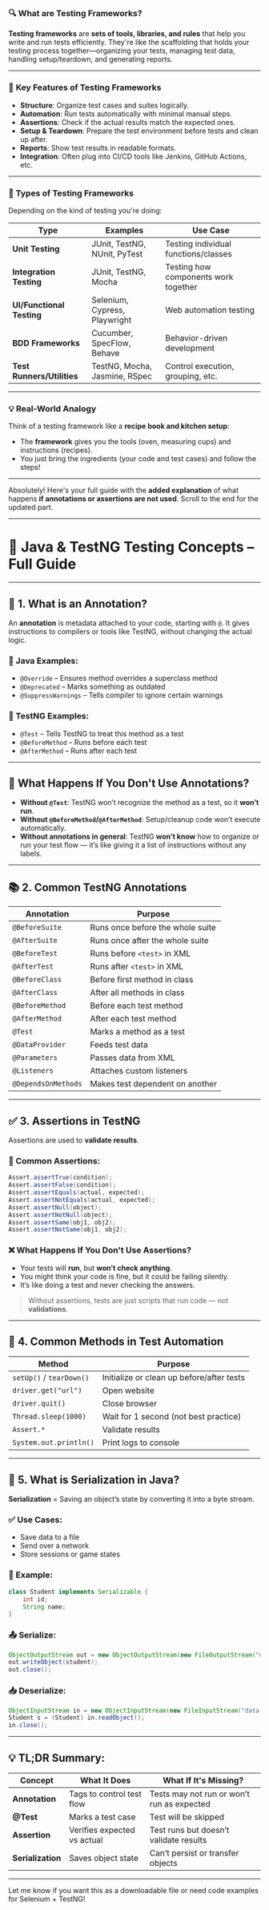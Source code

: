 
### 🔍 **What are Testing Frameworks?**

**Testing frameworks** are **sets of tools, libraries, and rules** that help you write and run tests efficiently. They're like the scaffolding that holds your testing process together—organizing your tests, managing test data, handling setup/teardown, and generating reports.

---

### 🧱 **Key Features of Testing Frameworks**
- **Structure**: Organize test cases and suites logically.
- **Automation**: Run tests automatically with minimal manual steps.
- **Assertions**: Check if the actual results match the expected ones.
- **Setup & Teardown**: Prepare the test environment before tests and clean up after.
- **Reports**: Show test results in readable formats.
- **Integration**: Often plug into CI/CD tools like Jenkins, GitHub Actions, etc.

---

### 🧪 **Types of Testing Frameworks**
Depending on the kind of testing you're doing:

| Type                        | Examples                              | Use Case                             |
|-----------------------------|----------------------------------------|--------------------------------------|
| **Unit Testing**            | JUnit, TestNG, NUnit, PyTest           | Testing individual functions/classes |
| **Integration Testing**     | JUnit, TestNG, Mocha                   | Testing how components work together |
| **UI/Functional Testing**   | Selenium, Cypress, Playwright          | Web automation testing               |
| **BDD Frameworks**          | Cucumber, SpecFlow, Behave             | Behavior-driven development          |
| **Test Runners/Utilities**  | TestNG, Mocha, Jasmine, RSpec          | Control execution, grouping, etc.    |

---

### 💡 Real-World Analogy
Think of a testing framework like a **recipe book and kitchen setup**:
- The **framework** gives you the tools (oven, measuring cups) and instructions (recipes).
- You just bring the ingredients (your code and test cases) and follow the steps!

---
Absolutely! Here's your full guide with the **added explanation** of what happens **if annotations or assertions are not used**. Scroll to the end for the updated part.

---

# 🧪 Java & TestNG Testing Concepts – Full Guide

---

## 🔖 1. **What is an Annotation?**

An **annotation** is metadata attached to your code, starting with `@`. It gives instructions to compilers or tools like TestNG, without changing the actual logic.

### 📌 Java Examples:
- `@Override` – Ensures method overrides a superclass method
- `@Deprecated` – Marks something as outdated
- `@SuppressWarnings` – Tells compiler to ignore certain warnings

### 📌 TestNG Examples:
- `@Test` – Tells TestNG to treat this method as a test
- `@BeforeMethod` – Runs before each test
- `@AfterMethod` – Runs after each test

---

## 🧩 What Happens If You Don't Use Annotations?

- **Without `@Test`**: TestNG won’t recognize the method as a test, so it **won’t run**.
- **Without `@BeforeMethod`/`@AfterMethod`**: Setup/cleanup code won’t execute automatically.
- **Without annotations in general**: TestNG **won’t know** how to organize or run your test flow — it’s like giving it a list of instructions without any labels.

---

## 📚 2. **Common TestNG Annotations**

| Annotation          | Purpose |
|---------------------|---------|
| `@BeforeSuite`      | Runs once before the whole suite |
| `@AfterSuite`       | Runs once after the whole suite |
| `@BeforeTest`       | Runs before `<test>` in XML |
| `@AfterTest`        | Runs after `<test>` in XML |
| `@BeforeClass`      | Before first method in class |
| `@AfterClass`       | After all methods in class |
| `@BeforeMethod`     | Before each test method |
| `@AfterMethod`      | After each test method |
| `@Test`             | Marks a method as a test |
| `@DataProvider`     | Feeds test data |
| `@Parameters`       | Passes data from XML |
| `@Listeners`        | Attaches custom listeners |
| `@DependsOnMethods` | Makes test dependent on another |

---

## ✅ 3. **Assertions in TestNG**

Assertions are used to **validate results**.

### 🔹 Common Assertions:

```java
Assert.assertTrue(condition);
Assert.assertFalse(condition);
Assert.assertEquals(actual, expected);
Assert.assertNotEquals(actual, expected);
Assert.assertNull(object);
Assert.assertNotNull(object);
Assert.assertSame(obj1, obj2);
Assert.assertNotSame(obj1, obj2);
```

### ❌ What Happens If You Don't Use Assertions?

- Your tests will **run**, but **won’t check anything**.
- You might think your code is fine, but it could be failing silently.
- It’s like doing a test and never checking the answers.

> Without assertions, tests are just scripts that run code — not **validations**.

---

## 🧪 4. **Common Methods in Test Automation**

| Method                         | Purpose |
|--------------------------------|---------|
| `setUp()` / `tearDown()`       | Initialize or clean up before/after tests |
| `driver.get("url")`            | Open website |
| `driver.quit()`                | Close browser |
| `Thread.sleep(1000)`           | Wait for 1 second (not best practice) |
| `Assert.*`                     | Validate results |
| `System.out.println()`         | Print logs to console |

---

## 🔄 5. **What is Serialization in Java?**

**Serialization** = Saving an object’s state by converting it into a byte stream.

### ✅ Use Cases:
- Save data to a file
- Send over a network
- Store sessions or game states

### 🧱 Example:

```java
class Student implements Serializable {
    int id;
    String name;
}
```

### 📤 Serialize:

```java
ObjectOutputStream out = new ObjectOutputStream(new FileOutputStream("data.ser"));
out.writeObject(student);
out.close();
```

### 📥 Deserialize:

```java
ObjectInputStream in = new ObjectInputStream(new FileInputStream("data.ser"));
Student s = (Student) in.readObject();
in.close();
```

---

## 💡 TL;DR Summary:

| Concept         | What It Does | What If It's Missing? |
|-----------------|--------------|------------------------|
| **Annotation**  | Tags to control test flow | Tests may not run or won’t run as expected |
| **@Test**       | Marks a test case | Test will be skipped |
| **Assertion**   | Verifies expected vs actual | Test runs but doesn’t validate results |
| **Serialization** | Saves object state | Can’t persist or transfer objects |

---

Let me know if you want this as a downloadable file or need code examples for Selenium + TestNG!
